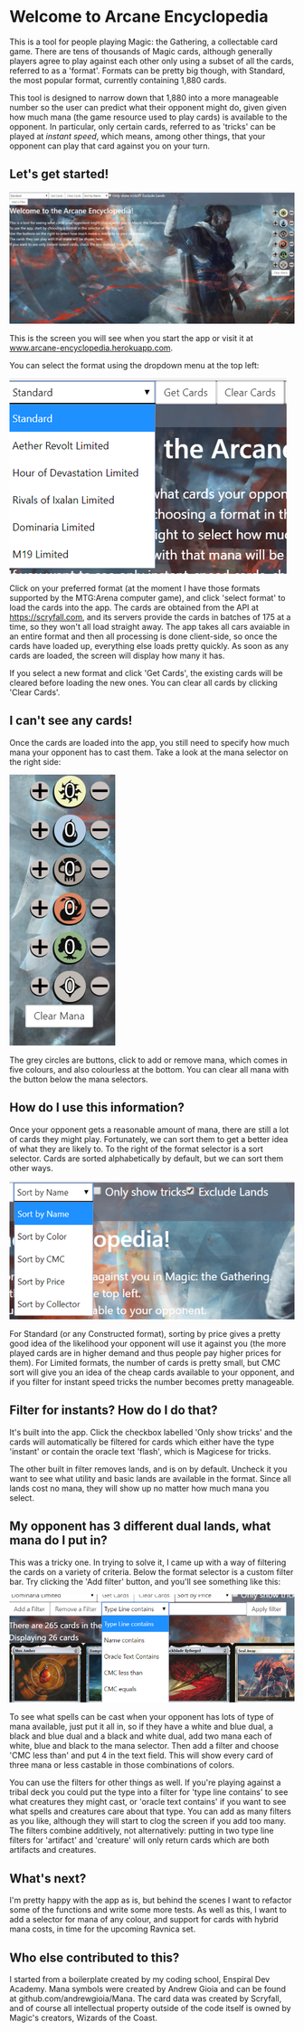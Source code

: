 # Welcome to Arcane Encyclopedia

This is a tool for people playing Magic: the Gathering, a collectable card game. There are tens of thousands of Magic cards, although generally players agree to play against each other only using a subset of all the cards, referred to as a 'format'. Formats can be pretty big though, with Standard, the most popular format, currently containing 1,880 cards. 

This tool is designed to narrow down that 1,880 into a more manageable number so the user can predict what their opponent might do, given given how much mana (the game resource used to play cards) is available to the opponent. In particular, only certain cards, referred to as 'tricks' can be played at *instant speed*, which means, among other things, that your opponent can play that card against you on your turn. 


## Let's get started!
![main app screen](/server/public/images/landing.png)

This is the screen you will see when you start the app or visit it at www.arcane-encyclopedia.herokuapp.com. 

You can select the format using the dropdown menu at the top left:

![format selector](/server/public/images/format.png)

Click on your preferred format (at the moment I have those formats supported by the MTG:Arena computer game), and click 'select format' to load the cards into the app. The cards are obtained from the API at https://scryfall.com, and its servers provide the cards in batches of 175 at a time, so they won't all load straight away. The app takes all cars avaiable in an entire format and then all processing is done client-side, so once the cards have loaded up, everything else loads pretty quickly. As soon as any cards are loaded, the screen will display how many it has. 

If you select a new format and click 'Get Cards', the existing cards will be cleared before loading the new ones. You can clear all cards by clicking 'Clear Cards'. 

## I can't see any cards!

Once the cards are loaded into the app, you still need to specify how much mana your opponent has to cast them. Take a look at the mana selector on the right side:

![format selector](/server/public/images/mana.png)

The grey circles are buttons, click to add or remove mana, which comes in five colours, and also colourless at the bottom. You can clear all mana with the button below the mana selectors. 

## How do I use this information?

Once your opponent gets a reasonable amount of mana, there are still a lot of cards they might play. Fortunately, we can sort them to get a better idea of what they are likely to. To the right of the format selector is a sort selector. Cards are sorted alphabetically by default, but we can sort them other ways.  

![sort selector](/server/public/images/sorts.png)

For Standard (or any Constructed format), sorting by price gives a pretty good idea of the likelihood your opponent will use it against you (the more played cards are in higher demand and thus people pay higher prices for them). For Limited formats, the number of cards is pretty small, but CMC sort will give you an idea of the cheap cards available to your opponent, and if you filter for instant speed tricks the number becomes pretty manageable.

## Filter for instants? How do I do that?

It's built into the app. Click the checkbox labelled 'Only show tricks' and the cards will automatically be filtered for cards which either have the type 'instant' or contain the oracle text 'flash', which is Magicese for tricks. 

The other built in filter removes lands, and is on by default. Uncheck it you want to see what utility and basic lands are available in the format. Since all lands cost no mana, they will show up no matter how much mana you select. 

## My opponent has 3 different dual lands, what mana do I put in?

This was a tricky one. In trying to solve it, I came up with a way of filtering the cards on a variety of criteria. Below the format selector is a custom filter bar. Try clicking the 'Add filter' button, and you'll see something like this:

![sort selector](/server/public/images/filters.png)

To see what spells can be cast when your opponent has lots of type of mana available, just put it all in, so if they have a white and blue dual, a black and blue dual and a black and white dual, add two mana each of white, blue and black to the mana selector. Then add a filter and choose 'CMC less than' and put 4 in the text field. This will show every card of three mana or less castable in those combinations of colors. 

You can use the filters for other things as well. If you're playing against a tribal deck you could put the type into a filter for 'type line contains' to see what creatures they might cast, or 'oracle text contains' if you want to see what spells and creatures care about that type. You can add as many filters as you like, although they will start to clog the screen if you add too many. The filters combine additively, not alternatively: putting in two type line filters for 'artifact' and 'creature' will only return cards which are both artifacts and creatures. 

## What's next?

I'm pretty happy with the app as is, but behind the scenes I want to refactor some of the functions and write some more tests. As well as this, I want to add a selector for mana of any colour, and support for cards with hybrid mana costs, in time for the upcoming Ravnica set. 

## Who else contributed to this?

I started from a boilerplate created by my coding school, Enspiral Dev Academy. Mana symbols were created by Andrew Gioia and can be found at github.com/andrewgioia/Mana. The card data was created by Scryfall, and of course all intellectual property outside of the code itself is owned by Magic's creators, Wizards of the Coast. 

